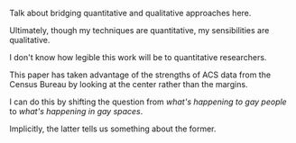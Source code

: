 ---
---

Talk about bridging quantitative and qualitative approaches here.

Ultimately, though my techniques are quantitative, my sensibilities are qualitative.

I don't know how legible this work will be to quantitative researchers.

This paper has taken advantage of the strengths of ACS data from the Census Bureau by looking at the center rather than the margins.

I can do this by shifting the question from *what's happening to gay people* to *what's happening in gay spaces*.

Implicitly, the latter tells us something about the former.
